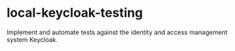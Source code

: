 # local-keycloak-testing
Implement and automate tests against the identity and access management system Keycloak.
